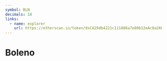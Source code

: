 ```yaml
---
symbol: BLN
decimals: 18
links:
  - name: explorer
    url: https://etherscan.io/token/0xCA29db4221c111888a7e80b12eAc8a266Da3Ee0d
---
```


# Boleno
